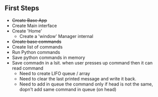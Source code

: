 First Steps
-----------

* ~~Create Base App~~
* Create Main interface
* Create 'Home'
  * Create a 'window' Manager internal
* ~~Create base commands~~ 
* Create list of commands
* Run Python commands 
* Save python commands in memory
* Save commadn in a lsit. when user presses up command then it can read command
  * Need to create LIFO queue / array
  * Need to clear the last printed message and write it back. 
  * Need to add in queue the command only if head is not the same, dopn't add same command in queue (on head)





